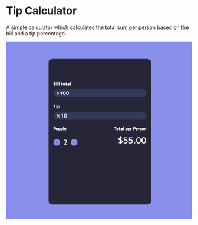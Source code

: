 # Tip Calculator

A simple calculator which calculates the total sum per person based on the bill and a tip percentage.

![picture](/images/calculator.png)
